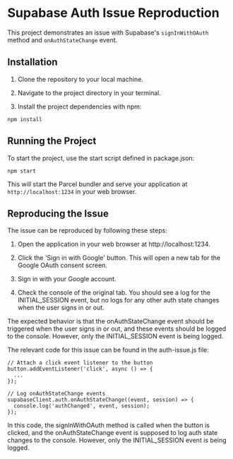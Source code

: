 # Supabase Auth Issue Reproduction

This project demonstrates an issue with Supabase's `signInWithOAuth` method and `onAuthStateChange` event.

## Installation


1. Clone the repository to your local machine.

2. Navigate to the project directory in your terminal.

3. Install the project dependencies with npm:

```
npm install
```

## Running the Project

To start the project, use the start script defined in package.json:

```
npm start
```

This will start the Parcel bundler and serve your application at `http://localhost:1234` in your web browser.

## Reproducing the Issue

The issue can be reproduced by following these steps:

1. Open the application in your web browser at http://localhost:1234.

2. Click the 'Sign in with Google' button. This will open a new tab for the Google OAuth consent screen.

3. Sign in with your Google account.

4. Check the console of the original tab. You should see a log for the INITIAL_SESSION event, but no logs for any other auth state changes when the user signs in or out.

The expected behavior is that the onAuthStateChange event should be triggered when the user signs in or out, and these events should be logged to the console. However, only the INITIAL_SESSION event is being logged.

The relevant code for this issue can be found in the auth-issue.js file:
```
// Attach a click event listener to the button
button.addEventListener('click', async () => {
  ...
});

// Log onAuthStateChange events
supabaseClient.auth.onAuthStateChange((event, session) => {
  console.log('authChanged', event, session);
});
```
In this code, the signInWithOAuth method is called when the button is clicked, and the onAuthStateChange event is supposed to log auth state changes to the console. However, only the INITIAL_SESSION event is being logged.